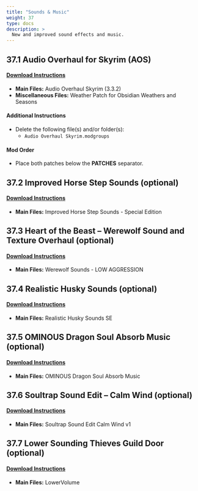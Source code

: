 ```yaml
---
title: "Sounds & Music"
weight: 37
type: docs
description: >
  New and improved sound effects and music.
---
```


## 37.1 Audio Overhaul for Skyrim (AOS)

#### [Download Instructions](https://www.nexusmods.com/skyrimspecialedition/mods/12466?tab=files)

* **Main Files:** Audio Overhaul Skyrim (3.3.2)
* **Miscellaneous Files:** Weather Patch for Obsidian Weathers and Seasons

#### Additional Instructions

* Delete the following file(s) and/or folder(s):
  * `Audio Overhaul Skyrim.modgroups`

#### Mod Order

* Place both patches below the **PATCHES** separator.

## 37.2 Improved Horse Step Sounds (optional)

#### [Download Instructions](https://www.nexusmods.com/skyrimspecialedition/mods/848?tab=files)

* **Main Files:** Improved Horse Step Sounds - Special Edition

## 37.3 Heart of the Beast – Werewolf Sound and Texture Overhaul (optional)

#### [Download Instructions](https://www.nexusmods.com/skyrim/mods/13779?tab=files)

* **Main Files:** Werewolf Sounds - LOW AGGRESSION

## 37.4 Realistic Husky Sounds (optional)

#### [Download Instructions](https://www.nexusmods.com/skyrimspecialedition/mods/11038?tab=files)

* **Main Files:** Realistic Husky Sounds SE

## 37.5 OMINOUS Dragon Soul Absorb Music (optional)

#### [Download Instructions](https://www.nexusmods.com/skyrim/mods/60767?tab=files)

* **Main Files:** OMINOUS Dragon Soul Absorb Music

## 37.6 Soultrap Sound Edit – Calm Wind (optional)

#### [Download Instructions](https://www.nexusmods.com/skyrimspecialedition/mods/8017?tab=files)

* **Main Files:** Soultrap Sound Edit Calm Wind v1

## 37.7 Lower Sounding Thieves Guild Door (optional)

#### [Download Instructions](https://www.nexusmods.com/skyrim/mods/1826?tab=files)

* **Main Files:** LowerVolume
